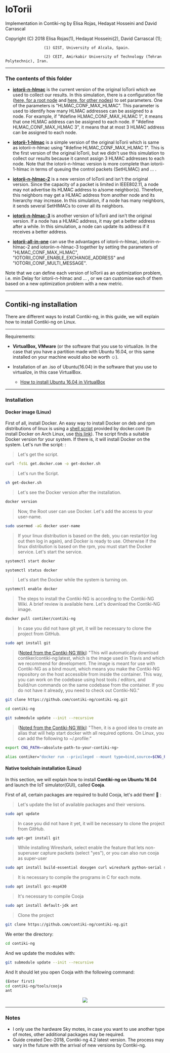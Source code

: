 # IoTorii

Implementation in Contiki-ng by Elisa Rojas, Hedayat Hosseini and David Carrascal

Copyright (C) 2018 Elisa Rojas(1), Hedayat Hosseini(2), David Carrascal (1);

                     (1) GIST, University of Alcala, Spain.
                     
                     (2) CEIT, Amirkabir University of Technology (Tehran Polytechnic), Iran.
                     

---
### The contents of this folder

* **[iotorii-n-hlmac](https://github.com/gistnetserv-uah/IoTorii/tree/master/Contiki-ng_4_2/iotorii-n-hlmac)** is the current version of the original IoTorii which we used to collect our results. In this simulation, there is a configuration file ([here, for a root node](https://github.com/gistnetserv-uah/IoTorii/blob/master/Contiki-ng_4_2/iotorii-n-hlmac/code/root/project-conf.h#L56) and [here, for other nodes](https://github.com/gistnetserv-uah/IoTorii/blob/master/Contiki-ng_4_2/iotorii-n-hlmac/code/common-node/project-conf.h#L56)) to set parameters. One of the parameters is "HLMAC_CONF_MAX_HLMAC". This parameter is used to identify how many HLMAC addresses can be assigned to a node. For example, if "#define HLMAC_CONF_MAX_HLMAC 1", it means that one HLMAC address can be assigned to each node. If "#define HLMAC_CONF_MAX_HLMAC 3", it means that at most 3 HLMAC address can be assigned to each node.

* **[iotorii-1-hlmac](https://github.com/gistnetserv-uah/IoTorii/tree/master/Contiki-ng_4_2/iotorii-1-hlmac)** is a simple version of the original IoTorii which is same as iotorii-n-hlmac using "#define HLMAC_CONF_MAX_HLMAC 1". This is the first version of the original IoTorii, but we didn't use this simulation to collect our results because it cannot assign 3 HLMAC addresses to each node. Note that the iotorii-n-hlmac version is more complete than iotorii-1-hlmac in terms of queuing the control packets (SetHLMAC) and ... .

* **[iotorii-n-hlmac-2](https://github.com/gistnetserv-uah/IoTorii/tree/master/Contiki-ng_4_2/iotorii-n-hlmac-2)** is a new version of IoTorii and isn't the original version. Since the capacity of a packet is limited in IEEE802.11, a node may  not advertise its HLMAC address to a/some neighbor(s). Therefore, this neighbors may get a HLMAC address from another node and its hierarchy may increase. In this simulation, if a node has many neighbors, it sends several SetHlMACs to cover all its neighbors.

* **[iotorii-n-hlmac-3](https://github.com/gistnetserv-uah/IoTorii/tree/master/Contiki-ng_4_2/iotorii-n-hlmac-3)** is another version of IoTorii and isn't the original version. If a node has a HLMAC address, it may get a better address after a while. In this simulation, a node can update its address if it receives a better address.

* **[iotorii-all-in-one](https://github.com/gistnetserv-uah/IoTorii/tree/master/Contiki-ng_4_2/iotorii-all-in-one)** can use the advantages of iotorii-n-hlmac,  iotoriin-n-hlmac-2 and iotoriin-n-hlmac-3 together by setting the parameters of "HLMAC_CONF_MAX_HLMAC", "IOTORII_CONF_ENABLE_EXCHANGE_ADDRESS" and "IOTORII_CONF_MULTI_MESSAGE".  

Note that we can define each version of IoTorii as an optimization problem, i.e. min Delay for iotorii-n-hlmac and ... , or we can customise each of them based on a new optimization problem with a new metric.
 
---                     
## Contiki-ng installation

There are different ways to install Contiki-ng, in this guide, we will explain how to install Contiki-ng on Linux.

---
Requirements:

* **VirtualBox, VMware** (or the software that you use to virtualize. In the case that you have a partition made with Ubuntu 16.04, or this same installed on your machine would also be worth :relaxed:).

* Installation of an .iso of Ubuntu(16.04) in the software that you use to virtualize, in this case VirtualBox.
  * [How to install Ubuntu 16.04 in VirtualBox](https://www.youtube.com/watch?v=j5iFE6zBHPE)
  
---
### Installation

#### Docker image (Linux)

First of all, install Docker. An easy way to install Docker on deb and rpm distributions of linux is using a [shell script](https://get.docker.com/) provided by docker.com (to install Docker on Arch Linux, use [this link](https://wiki.archlinux.org/index.php/Docker)). The script finds a suitable Docker version for your system. If there is, it will install Docker on the system. Let's run the script: :

> Let's get the script.
```bash
curl -fsSL get.docker.com -o get-docker.sh
```

> Let's run the Script.
```bash
sh get-docker.sh
```

> Let's see the Docker version after the installation.
```bash
docker version
```

> Now, the Root user can use Docker. Let's add the access to your user-name.
```bash
sudo usermod -aG docker user-name
```

> If your linux distribution is based on the deb, you can restart(or log out then log in again), and Docker is ready to use. Otherwise if the linux distribution is based on the rpm, you must start the Docker service. Let's start the service.
```bash
systemctl start docker
```
```bash
systemctl status docker
```

> Let's start the Docker while the system is turning on.
```bash
systemctl enable docker
```

> The steps to install the Contiki-NG is according to the Contiki-NG Wiki. A brief review is available here. Let's download the Contiki-NG image.
```bash
docker pull contiker/contiki-ng
```
> In case you did not have git yet, it will be necessary to clone the project from GitHub.
```bash
sudo apt install git
```

> ([Noted from the Contiki-NG Wiki](https://github.com/contiki-ng/contiki-ng/wiki/Docker)) "This will automatically download contiker/contiki-ng:latest, which is the image used in Travis and which we recommend for development. The image is meant for use with Contiki-NG as a bind mount, which means you make the Contiki-NG repository on the host accessible from inside the container. This way, you can work on the codebase using host tools / editors, and build/run commands on the same codebase from the container. If you do not have it already, you need to check out Contiki-NG." 
```bash
git clone https://github.com/contiki-ng/contiki-ng.git
```
```bash
cd contiki-ng
```
```bash
git submodule update --init --recursive
```

> ([Noted from the Contiki-NG Wiki](https://github.com/contiki-ng/contiki-ng/wiki/Docker)) "Then, it is a good idea to create an alias that will help start docker with all required options. On Linux, you can add the following to ~/.profile:"
```bash
export CNG_PATH=<absolute-path-to-your-contiki-ng>
```
```bash
alias contiker="docker run --privileged --mount type=bind,source=$CNG_PATH,destination=/home/user/contiki-ng -e DISPLAY=$DISPLAY -v /tmp/.X11-unix:/tmp/.X11-unix -v /dev/bus/usb:/dev/bus/usb -ti contiker/contiki-ng"
```

#### Native toolchain installation (Linux)

In this section, we will explain how to install **Contiki-ng on Ubuntu 16.04** and launch the IoT simulator(GUI), called **Cooja**.

First of all, certain packages are required to build Cooja, let's add them! :turtle: :

> Let's update the list of available packages and their versions.

```bash
sudo apt update 
```

> In case you did not have it yet, it will be necessary to clone the project from GitHub.

```bash
sudo apt-get install git 
```

> While installing Wireshark, select enable the feature that lets non-superuser capture packets (select "yes"), or you can also run  cooja as super-user

```bash
sudo apt install build-essential doxygen curl wireshark python-serial srecord
```

> It is necessary to compile the programs in C for each mote. 

```bash
sudo apt install gcc-msp430
```

> It's necessary to compile Cooja

```bash
sudo apt install default-jdk ant
```

> Clone the project

```bash
git clone https://github.com/contiki-ng/contiki-ng.git
```

We enter the directory:

```bash
cd contiki-ng
```
And we update the modules with:

```bash
git submodule update --init --recursive
```
And It should let you open Cooja with the following command:

```bash
(Enter first)
cd contiki-ng/tools/cooja 
ant
```
<p align="center">
<img src="https://i.ibb.co/DMRYs6N/1.jpg" />
</p>

---
### Notes
* I only use the hardware  Sky motes, in case you want to use another type of motes, other additional packages may be required.
* Guide created Dec-2018, Contiki-ng 4.2 latest version. The process may vary in the future with the arrival of new versions by Contiki-ng.
